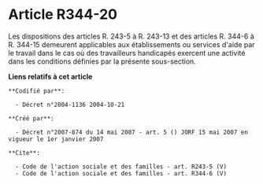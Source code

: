 # Article R344-20

Les dispositions des articles R. 243-5 à R. 243-13 et des articles R. 344-6 à R. 344-15 demeurent applicables aux
établissements ou services d'aide par le travail dans le cas où des travailleurs handicapés exercent une activité dans les
conditions définies par la présente sous-section.

**Liens relatifs à cet article**

	**Codifié par**:

	  - Décret n°2004-1136 2004-10-21

	**Créé par**:

	  - Décret n°2007-874 du 14 mai 2007 - art. 5 () JORF 15 mai 2007 en vigueur le 1er janvier 2007

	**Cite**:

	  - Code de l'action sociale et des familles - art. R243-5 (V)
	  - Code de l'action sociale et des familles - art. R344-6 (V)
